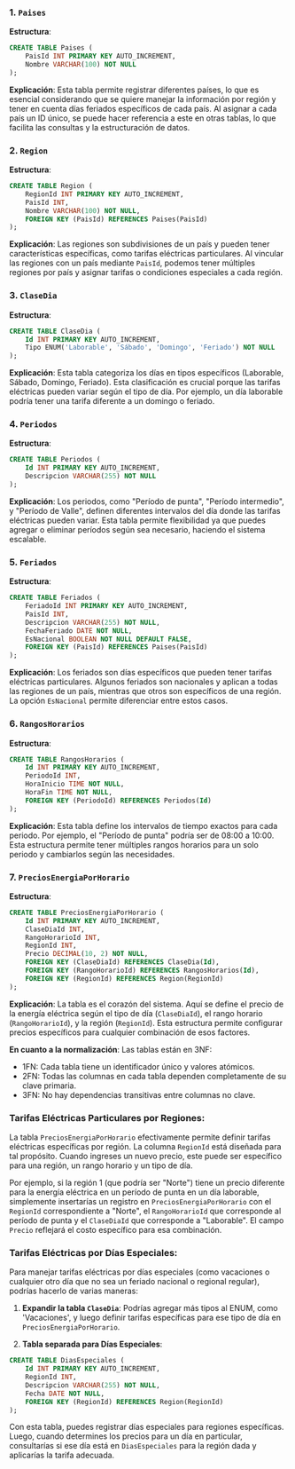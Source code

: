 ### 1. `Paises`
**Estructura**:
```sql
CREATE TABLE Paises (
    PaisId INT PRIMARY KEY AUTO_INCREMENT,
    Nombre VARCHAR(100) NOT NULL
);
```
**Explicación**: 
Esta tabla permite registrar diferentes países, lo que es esencial considerando que se quiere manejar la información por región y tener en cuenta días feriados específicos de cada país. Al asignar a cada país un ID único, se puede hacer referencia a este en otras tablas, lo que facilita las consultas y la estructuración de datos.

### 2. `Region`
**Estructura**:
```sql
CREATE TABLE Region (
    RegionId INT PRIMARY KEY AUTO_INCREMENT,
    PaisId INT,
    Nombre VARCHAR(100) NOT NULL,
    FOREIGN KEY (PaisId) REFERENCES Paises(PaisId)
);
```
**Explicación**: 
Las regiones son subdivisiones de un país y pueden tener características específicas, como tarifas eléctricas particulares. Al vincular las regiones con un país mediante `PaisId`, podemos tener múltiples regiones por país y asignar tarifas o condiciones especiales a cada región.

### 3. `ClaseDia`
**Estructura**:
```sql
CREATE TABLE ClaseDia (
    Id INT PRIMARY KEY AUTO_INCREMENT,
    Tipo ENUM('Laborable', 'Sábado', 'Domingo', 'Feriado') NOT NULL
);
```
**Explicación**: 
Esta tabla categoriza los días en tipos específicos (Laborable, Sábado, Domingo, Feriado). Esta clasificación es crucial porque las tarifas eléctricas pueden variar según el tipo de día. Por ejemplo, un día laborable podría tener una tarifa diferente a un domingo o feriado.

### 4. `Periodos`
**Estructura**:
```sql
CREATE TABLE Periodos (
    Id INT PRIMARY KEY AUTO_INCREMENT,
    Descripcion VARCHAR(255) NOT NULL
);
```
**Explicación**: 
Los periodos, como "Período de punta", "Período intermedio", y "Período de Valle", definen diferentes intervalos del día donde las tarifas eléctricas pueden variar. Esta tabla permite flexibilidad ya que puedes agregar o eliminar períodos según sea necesario, haciendo el sistema escalable.

### 5. `Feriados`
**Estructura**:
```sql
CREATE TABLE Feriados (
    FeriadoId INT PRIMARY KEY AUTO_INCREMENT,
    PaisId INT,
    Descripcion VARCHAR(255) NOT NULL,
    FechaFeriado DATE NOT NULL,
    EsNacional BOOLEAN NOT NULL DEFAULT FALSE,
    FOREIGN KEY (PaisId) REFERENCES Paises(PaisId)
);
```
**Explicación**: 
Los feriados son días específicos que pueden tener tarifas eléctricas particulares. Algunos feriados son nacionales y aplican a todas las regiones de un país, mientras que otros son específicos de una región. La opción `EsNacional` permite diferenciar entre estos casos.

### 6. `RangosHorarios`
**Estructura**:
```sql
CREATE TABLE RangosHorarios (
    Id INT PRIMARY KEY AUTO_INCREMENT,
    PeriodoId INT,
    HoraInicio TIME NOT NULL,
    HoraFin TIME NOT NULL,
    FOREIGN KEY (PeriodoId) REFERENCES Periodos(Id)
);
```
**Explicación**: 
Esta tabla define los intervalos de tiempo exactos para cada periodo. Por ejemplo, el "Período de punta" podría ser de 08:00 a 10:00. Esta estructura permite tener múltiples rangos horarios para un solo periodo y cambiarlos según las necesidades.

### 7. `PreciosEnergiaPorHorario`
**Estructura**:
```sql
CREATE TABLE PreciosEnergiaPorHorario (
    Id INT PRIMARY KEY AUTO_INCREMENT,
    ClaseDiaId INT,
    RangoHorarioId INT,
    RegionId INT,
    Precio DECIMAL(10, 2) NOT NULL,
    FOREIGN KEY (ClaseDiaId) REFERENCES ClaseDia(Id),
    FOREIGN KEY (RangoHorarioId) REFERENCES RangosHorarios(Id),
    FOREIGN KEY (RegionId) REFERENCES Region(RegionId)
);
```
**Explicación**: 
La tabla es el corazón del sistema. Aquí se define el precio de la energía eléctrica según el tipo de día (`ClaseDiaId`), el rango horario (`RangoHorarioId`), y la región (`RegionId`). Esta estructura permite configurar precios específicos para cualquier combinación de esos factores.

**En cuanto a la normalización**:
Las tablas están en 3NF:

- 1FN: Cada tabla tiene un identificador único y valores atómicos.
- 2FN: Todas las columnas en cada tabla dependen completamente de su clave primaria.
- 3FN: No hay dependencias transitivas entre columnas no clave.

### Tarifas Eléctricas Particulares por Regiones:

La tabla `PreciosEnergiaPorHorario` efectivamente permite definir tarifas eléctricas específicas por región. La columna `RegionId` está diseñada para tal propósito. Cuando ingreses un nuevo precio, este puede ser específico para una región, un rango horario y un tipo de día.

Por ejemplo, si la región 1 (que podría ser "Norte") tiene un precio diferente para la energía eléctrica en un período de punta en un día laborable, simplemente insertarías un registro en `PreciosEnergiaPorHorario` con el `RegionId` correspondiente a "Norte", el `RangoHorarioId` que corresponde al período de punta y el `ClaseDiaId` que corresponde a "Laborable". El campo `Precio` reflejará el costo específico para esa combinación.

### Tarifas Eléctricas por Días Especiales:

Para manejar tarifas eléctricas por días especiales (como vacaciones o cualquier otro día que no sea un feriado nacional o regional regular), podrías hacerlo de varias maneras:

1. **Expandir la tabla `ClaseDia`**: Podrías agregar más tipos al ENUM, como 'Vacaciones', y luego definir tarifas específicas para ese tipo de día en `PreciosEnergiaPorHorario`.

2. **Tabla separada para Días Especiales**: 
```sql
CREATE TABLE DiasEspeciales (
    Id INT PRIMARY KEY AUTO_INCREMENT,
    RegionId INT,
    Descripcion VARCHAR(255) NOT NULL,
    Fecha DATE NOT NULL,
    FOREIGN KEY (RegionId) REFERENCES Region(RegionId)
);
```
Con esta tabla, puedes registrar días especiales para regiones específicas. Luego, cuando determines los precios para un día en particular, consultarías si ese día está en `DiasEspeciales` para la región dada y aplicarías la tarifa adecuada.
